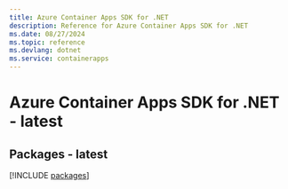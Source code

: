 ```yaml
---
title: Azure Container Apps SDK for .NET
description: Reference for Azure Container Apps SDK for .NET
ms.date: 08/27/2024
ms.topic: reference
ms.devlang: dotnet
ms.service: containerapps
---
```

# Azure Container Apps SDK for .NET - latest
## Packages - latest
[!INCLUDE [packages](container-apps-index.md)]